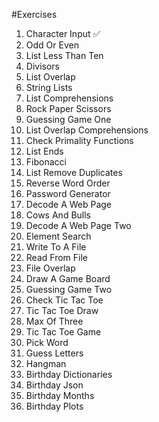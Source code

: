 #Exercises

1. Character Input ✅  
2. Odd Or Even  
3. List Less Than Ten  
4. Divisors  
5. List Overlap  
6. String Lists  
7. List Comprehensions  
8. Rock Paper Scissors   
9. Guessing Game One   
10. List Overlap Comprehensions  
11. Check Primality Functions   
12. List Ends 
13. Fibonacci  
14. List Remove Duplicates  
15. Reverse Word Order   
16. Password Generator    
17. Decode A Web Page    
18. Cows And Bulls   
19. Decode A Web Page Two    
20. Element Search 
21. Write To A File  
22. Read From File 
23. File Overlap  
24. Draw A Game Board  
25. Guessing Game Two   
26. Check Tic Tac Toe  
27. Tic Tac Toe Draw  
28. Max Of Three 
29. Tic Tac Toe Game   
30. Pick Word  
31. Guess Letters  
32. Hangman  
33. Birthday Dictionaries 
34. Birthday Json  
35. Birthday Months  
36. Birthday Plots   
